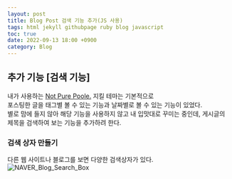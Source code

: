 ```yaml
---
layout: post
title: Blog Post 검색 기능 추가(JS 사용)
tags: html jekyll githubpage ruby blog javascript
toc: true
date: 2022-09-13 18:00 +0900
category: Blog
---
```

## 추가 기능 [검색 기능]
내가 사용하는 [Not Pure Poole.](https://github.com/vszhub/not-pure-poole) 지킬 테마는 기본적으로  
포스팅한 글을 태그별 볼 수 있는 기능과 날짜별로 볼 수 있는 기능이 있었다.  
별로 맘에 들지 않아 해당 기능을 사용하지 않고 내 입맛대로 꾸미는 중인데, 게시글의 제목을 검색하여 보는 기능을 추가하려 한다.

### 검색 상자 만들기
다른 웹 사이트나 블로그를 보면 다양한 검색상자가 있다.  
![NAVER_Blog_Search_Box](/assets/img/2022-08-31-SearchBox-01/searchbox_example_01 "네이버 블로그 검색 상자")